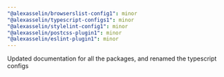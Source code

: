 ```yaml
---
"@alexasselin/browserslist-config1": minor
"@alexasselin/typescript-configs1": minor
"@alexasselin/stylelint-config1": minor
"@alexasselin/postcss-plugin1": minor
"@alexasselin/eslint-plugin1": minor
---
```


Updated documentation for all the packages, and renamed the typescript configs
